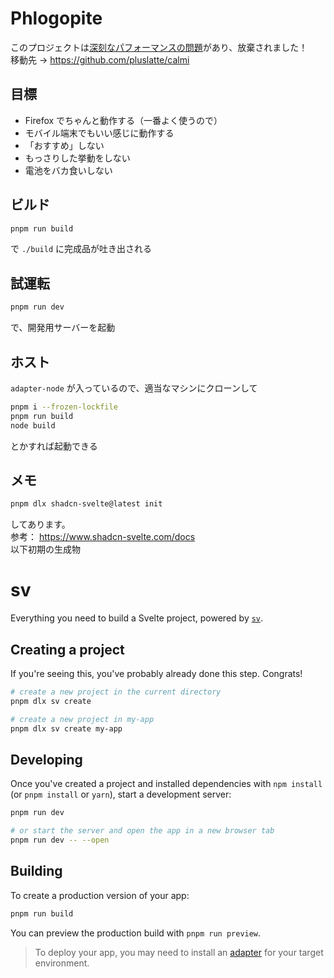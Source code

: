 # Phlogopite
このプロジェクトは[深刻なパフォーマンスの問題](https://github.com/pluslatte/phlogopite/issues/47)があり、放棄されました！  
移動先 → https://github.com/pluslatte/calmi  
## 目標
- Firefox でちゃんと動作する（一番よく使うので）
- モバイル端末でもいい感じに動作する
- 「おすすめ」しない
- もっさりした挙動をしない
- 電池をバカ食いしない
## ビルド
```sh
pnpm run build
```
で `./build` に完成品が吐き出される
## 試運転
```sh
pnpm run dev
```
で、開発用サーバーを起動
## ホスト
`adapter-node` が入っているので、適当なマシンにクローンして
```sh
pnpm i --frozen-lockfile
pnpm run build
node build
```
とかすれば起動できる  
## メモ
```sh
pnpm dlx shadcn-svelte@latest init
```
してあります。  
参考： https://www.shadcn-svelte.com/docs  
以下初期の生成物
# sv

Everything you need to build a Svelte project, powered by [`sv`](https://github.com/sveltejs/cli).

## Creating a project

If you're seeing this, you've probably already done this step. Congrats!

```bash
# create a new project in the current directory
pnpm dlx sv create

# create a new project in my-app
pnpm dlx sv create my-app
```

## Developing

Once you've created a project and installed dependencies with `npm install` (or `pnpm install` or `yarn`), start a development server:

```bash
pnpm run dev

# or start the server and open the app in a new browser tab
pnpm run dev -- --open
```

## Building

To create a production version of your app:

```bash
pnpm run build
```

You can preview the production build with `pnpm run preview`.

> To deploy your app, you may need to install an [adapter](https://svelte.dev/docs/kit/adapters) for your target environment.
